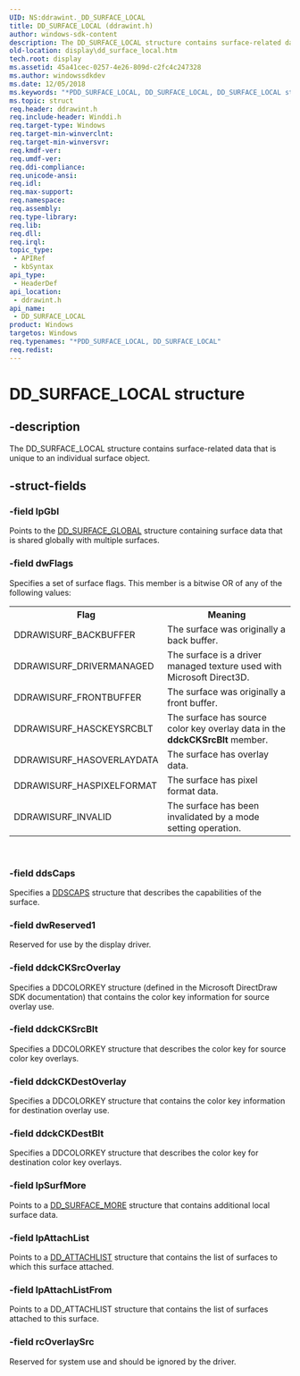 ```yaml
---
UID: NS:ddrawint._DD_SURFACE_LOCAL
title: DD_SURFACE_LOCAL (ddrawint.h)
author: windows-sdk-content
description: The DD_SURFACE_LOCAL structure contains surface-related data that is unique to an individual surface object.
old-location: display\dd_surface_local.htm
tech.root: display
ms.assetid: 45a41cec-0257-4e26-809d-c2fc4c247328
ms.author: windowssdkdev
ms.date: 12/05/2018
ms.keywords: "*PDD_SURFACE_LOCAL, DD_SURFACE_LOCAL, DD_SURFACE_LOCAL structure [Display Devices], ddrawint/DD_SURFACE_LOCAL, ddstrcts_07a504fc-c8bb-4b48-b825-4da3012e4f95.xml, display.dd_surface_local"
ms.topic: struct
req.header: ddrawint.h
req.include-header: Winddi.h
req.target-type: Windows
req.target-min-winverclnt: 
req.target-min-winversvr: 
req.kmdf-ver: 
req.umdf-ver: 
req.ddi-compliance: 
req.unicode-ansi: 
req.idl: 
req.max-support: 
req.namespace: 
req.assembly: 
req.type-library: 
req.lib: 
req.dll: 
req.irql: 
topic_type:
 - APIRef
 - kbSyntax
api_type:
 - HeaderDef
api_location:
 - ddrawint.h
api_name:
 - DD_SURFACE_LOCAL
product: Windows
targetos: Windows
req.typenames: "*PDD_SURFACE_LOCAL, DD_SURFACE_LOCAL"
req.redist: 
---
```


# DD_SURFACE_LOCAL structure


## -description


The DD_SURFACE_LOCAL structure contains surface-related data that is unique to an individual surface object.


## -struct-fields




### -field lpGbl

Points to the <a href="https://msdn.microsoft.com/11e0a6b9-16b9-4fc3-8e17-776f56c12196">DD_SURFACE_GLOBAL</a> structure containing surface data that is shared globally with multiple surfaces.


### -field dwFlags

Specifies a set of surface flags. This member is a bitwise OR of any of the following values:

<table>
<tr>
<th>Flag</th>
<th>Meaning</th>
</tr>
<tr>
<td>
DDRAWISURF_BACKBUFFER

</td>
<td>
The surface was originally a back buffer.

</td>
</tr>
<tr>
<td>
DDRAWISURF_DRIVERMANAGED

</td>
<td>
The surface is a driver managed texture used with Microsoft Direct3D.

</td>
</tr>
<tr>
<td>
DDRAWISURF_FRONTBUFFER

</td>
<td>
The surface was originally a front buffer.

</td>
</tr>
<tr>
<td>
DDRAWISURF_HASCKEYSRCBLT

</td>
<td>
The surface has source color key overlay data in the <b>ddckCKSrcBlt</b> member.

</td>
</tr>
<tr>
<td>
DDRAWISURF_HASOVERLAYDATA

</td>
<td>
The surface has overlay data.

</td>
</tr>
<tr>
<td>
DDRAWISURF_HASPIXELFORMAT

</td>
<td>
The surface has pixel format data.

</td>
</tr>
<tr>
<td>
DDRAWISURF_INVALID

</td>
<td>
The surface has been invalidated by a mode setting operation.

</td>
</tr>
</table>
 


### -field ddsCaps

Specifies a <a href="https://msdn.microsoft.com/e1ed1fa2-2f3c-4d04-a601-c11fb77eb5cc">DDSCAPS</a> structure that describes the capabilities of the surface.


### -field dwReserved1

Reserved for use by the display driver.


### -field ddckCKSrcOverlay

Specifies a DDCOLORKEY structure (defined in the Microsoft DirectDraw SDK documentation) that contains the color key information for source overlay use.


### -field ddckCKSrcBlt

Specifies a DDCOLORKEY structure that describes the color key for source color key overlays. 


### -field ddckCKDestOverlay

Specifies a DDCOLORKEY structure that contains the color key information for destination overlay use.


### -field ddckCKDestBlt

Specifies a DDCOLORKEY structure that describes the color key for destination color key overlays.


### -field lpSurfMore

Points to a <a href="https://msdn.microsoft.com/4b000d0f-4ff1-4155-92be-b56793978b1f">DD_SURFACE_MORE</a> structure that contains additional local surface data.


### -field lpAttachList

Points to a <a href="https://msdn.microsoft.com/d79b9277-ef71-4ef8-804c-d5bc8f772d0f">DD_ATTACHLIST</a> structure that contains the list of surfaces to which this surface attached. 


### -field lpAttachListFrom

Points to a DD_ATTACHLIST structure that contains the list of surfaces attached to this surface. 


### -field rcOverlaySrc

Reserved for system use and should be ignored by the driver. 


